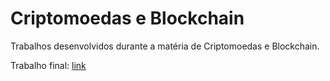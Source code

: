 # Criptomoedas e Blockchain
Trabalhos desenvolvidos durante a matéria de Criptomoedas e Blockchain.

Trabalho final: [link](https://github.com/Tornom/Projeto-Blockchain---SSC0958---Criptomoedas-e-Blockchain)
